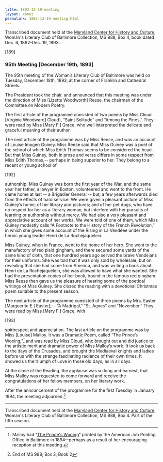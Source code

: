 ```yaml
---
title: 1893-12-19-meeting
layout: about
permalink: 1893-12-19-meeting.html
---
```

Transcribed document held at the [Maryland Center for History and Culture](http://mdhs.org/), Woman's Literary Club of Baltimore Collection, MS 988, Box 4, book dated Dec. 6, 1892-Dec. 19, 1893.

[189]

### 95th Meeting [December 19th, 1893]

The 95th meeting of the Woman’s Literary Club of Baltimore was held on Tuesday, December 19th, 1893, at the corner of Franklin and Cathedral Streets.

The President took the chair, and announced that this meeting was under the direction of Miss [Lizette Woodworth] Reese, the chairman of the Committee on Modern Poetry.

The first article of the programme consisted of two poems by Miss Cloud [Virginia Woodward] Cloud], “Saint Solitude” and “Among the Pines.” They were read by Miss [Mary F.] Grace, who well interpreted the delicate and graceful meaning of their author.

The next article of the programme was by Miss Reese, and was an account of Louise Imogen Guiney. Miss Reese said that Miss Guiney was a poet of the school of which Miss Edith Thomas seems to be considered the head. But that Miss Guiney, both in prose and verse differs in some respect from Miss Edith Thomas,-- perhaps in being superior to her. They belong to a recent or young school of

[192]

authorship. Miss Guiney was born the first year of the War, and the same year her father, a lawyer in Boston, volunteered and went to the front. He came home at last -- a Brigadier General -- but, a few years afterwards died from the effects of hard service. We were given a pleasant picture of Miss Guiney’s home; of her library and pictures; and of her pet dogs, who have no respect for her as a literary woman, but interfere with her pursuits of learning or authorship without mercy. We had also a very pleasant and appreciative account of her works. We were told of one of them, which Miss Guiney modestly calls “A Footnote to the History of the French Revolution,” in which she gives some account of the Rising in La Vendéee under the heroic young leader Henri de La Rochejaquelein.

Miss Guiney, when in France, went to the home of her hero. She went to the manufactory of red plaid gingham, and there secured some yards of the same kind of cloth, that one hundred years ago served the brave Vendéians for their uniforms. She was told that it was only sold by wholesale, but on revealing that she had come from America, and was writing a book about Henri de La Rochejaquelein, she was allowed to have what she wanted. She had the presentation copies of her book, bound in the famous red gingham. Miss Reese then gave us the pleasure of hearing some of the poetical writings of Miss Guiney. She closed the reading with a devotional Christmas poem suitable to the present season.

The next article of the programme consisted of three poems by Mrs. Easter [Marguerite E.] Easter];-- “A Madrigal,” “St. Agnes" and "November.” They were read by Miss [Mary F.] Grace, with

[193]

spirirespect and appreciation. The last article on the programme was by Miss [Louise] Malloy. It was a Dramatic Poem, called “The Prince’s Wooing,”[^Wooing] and was read by Miss Cloud, who brought out and did justice to the artistic merit and dramatic power of Miss Malloy’s work. It took us back to the days of the Crusades, and brought the Mediaeval knights and ladies before us with the strange fascinating radiance of their own times. It showed us the triumph of Love in those old days, as in all days.
[^Wooing]: Malloy had "[The Prince's Wooing](https://archive.org/details/princeswooingdra00mall)" printed by the American Job Printing Office in Baltimore in 1894--perhaps as a result of her encouraging reception at this meeting.

At the close of the Reading, the applause was so long and earnest, that Miss Malloy was requested to come forward and receive the congratulations of her fellow members, on her literary work.

After the announcement of the programme for the first Tuesday in January 1894, the meeting adjourned.[^End]
[^End]: End of MS 988, Box 3, Book 2
<hr>

Transcribed document held at the [Maryland Center for History and Culture](http://mdhs.org/), Woman's Literary Club of Baltimore Collection, MS 988, Box 4. Part of the fifth season.